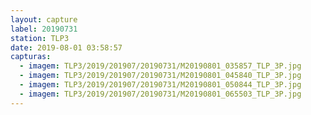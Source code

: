 ```yaml
---
layout: capture
label: 20190731
station: TLP3
date: 2019-08-01 03:58:57
capturas:
  - imagem: TLP3/2019/201907/20190731/M20190801_035857_TLP_3P.jpg
  - imagem: TLP3/2019/201907/20190731/M20190801_045840_TLP_3P.jpg
  - imagem: TLP3/2019/201907/20190731/M20190801_050844_TLP_3P.jpg
  - imagem: TLP3/2019/201907/20190731/M20190801_065503_TLP_3P.jpg
---
```

